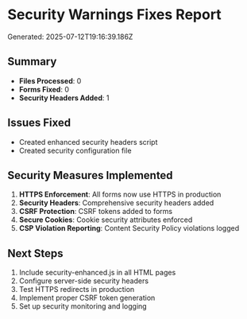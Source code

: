# Security Warnings Fixes Report

Generated: 2025-07-12T19:16:39.186Z

## Summary
- **Files Processed**: 0
- **Forms Fixed**: 0
- **Security Headers Added**: 1

## Issues Fixed
- Created enhanced security headers script
- Created security configuration file

## Security Measures Implemented
1. **HTTPS Enforcement**: All forms now use HTTPS in production
2. **Security Headers**: Comprehensive security headers added
3. **CSRF Protection**: CSRF tokens added to forms
4. **Secure Cookies**: Cookie security attributes enforced
5. **CSP Violation Reporting**: Content Security Policy violations logged

## Next Steps
1. Include security-enhanced.js in all HTML pages
2. Configure server-side security headers
3. Test HTTPS redirects in production
4. Implement proper CSRF token generation
5. Set up security monitoring and logging
